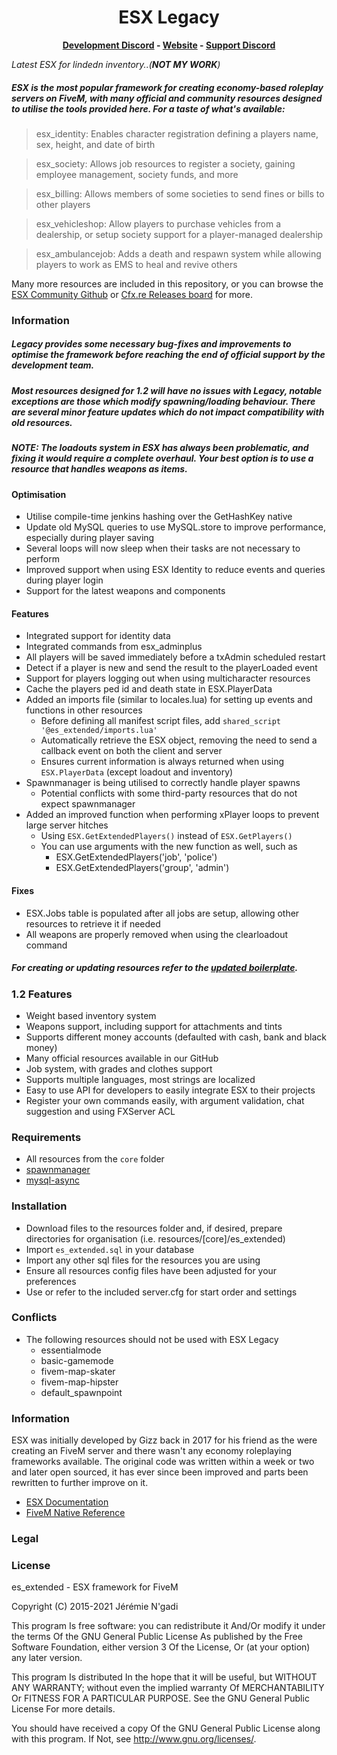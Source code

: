 <h1 align='center'>ESX Legacy</a></h1><p align='center'><b><a href='https://discord.gg/cNx6HF9P5J'>Development Discord</a> - <a href='https://esx-framework.org/'>Website</a> - <a href='https://discord.gg/J6VqFPwvVp'>Support Discord</a></b></h5>

*Latest ESX for lindedn inventory..(**NOT MY WORK**)*

##### ESX is the most popular framework for creating economy-based roleplay servers on FiveM, with many official and community resources designed to utilise the tools provided here. For a taste of what's available:
>	esx_identity: Enables character registration defining a players name, sex, height, and date of birth

>	esx_society: Allows job resources to register a society, gaining employee management, society funds, and more

>	esx_billing: Allows members of some societies to send fines or bills to other players

>	esx_vehicleshop: Allow players to purchase vehicles from a dealership, or setup society support for a player-managed dealership

>	esx_ambulancejob: Adds a death and respawn system while allowing players to work as EMS to heal and revive others

Many more resources are included in this repository, or you can browse the [ESX Community Github](https://github.com/esx-community/) or [Cfx.re Releases board](https://forum.cfx.re/tag/esx) for more.

### Information
##### Legacy provides some necessary bug-fixes and improvements to optimise the framework before reaching the end of official support by the development team.
##### Most resources designed for 1.2 will have no issues with Legacy, notable exceptions are those which modify spawning/loading behaviour.   There are several minor feature updates which do not impact compatibility with old resources.  
##### NOTE: The loadouts system in ESX has always been problematic, and fixing it would require a complete overhaul. Your best option is to use a resource that handles weapons as items.

#### Optimisation
- Utilise compile-time jenkins hashing over the GetHashKey native
- Update old MySQL queries to use MySQL.store to improve performance, especially during player saving
- Several loops will now sleep when their tasks are not necessary to perform
- Improved support when using ESX Identity to reduce events and queries during player login
- Support for the latest weapons and components

#### Features
- Integrated support for identity data
- Integrated commands from esx_adminplus
- All players will be saved immediately before a txAdmin scheduled restart
- Detect if a player is new and send the result to the playerLoaded event
- Support for players logging out when using multicharacter resources
- Cache the players ped id and death state in ESX.PlayerData
- Added an imports file (similar to locales.lua) for setting up events and functions in other resources
	- Before defining all manifest script files, add `shared_script '@es_extended/imports.lua'`
	- Automatically retrieve the ESX object, removing the need to send a callback event on both the client and server
	- Ensures current information is always returned when using `ESX.PlayerData` (except loadout and inventory)
- Spawnmanager is being utilised to correctly handle player spawns
	- Potential conflicts with some third-party resources that do not expect spawnmanager
- Added an improved function when performing xPlayer loops to prevent large server hitches
	- Using `ESX.GetExtendedPlayers()` instead of `ESX.GetPlayers()`
	- You can use arguments with the new function as well, such as
		- ESX.GetExtendedPlayers('job', 'police')
		- ESX.GetExtendedPlayers('group', 'admin')
			
#### Fixes
- ESX.Jobs table is populated after all jobs are setup, allowing other resources to retrieve it if needed
- All weapons are properly removed when using the clearloadout command
##### For creating or updating resources refer to the [updated boilerplate](/esx_example).

### 1.2 Features
- Weight based inventory system
- Weapons support, including support for attachments and tints
- Supports different money accounts (defaulted with cash, bank and black money)
- Many official resources available in our GitHub
- Job system, with grades and clothes support
- Supports multiple languages, most strings are localized
- Easy to use API for developers to easily integrate ESX to their projects
- Register your own commands easily, with argument validation, chat suggestion and using FXServer ACL

### Requirements
- All resources from the `core` folder
- [spawnmanager](https://github.com/citizenfx/cfx-server-data)
- [mysql-async](https://github.com/brouznouf/fivem-mysql-async/releases/tag/3.3.2)


### Installation
- Download files to the resources folder and, if desired, prepare directories for organisation (i.e. resources/[core]/es_extended)
- Import `es_extended.sql` in your database
- Import any other sql files for the resources you are using
- Ensure all resources config files have been adjusted for your preferences
- Use or refer to the included server.cfg for start order and settings

### Conflicts
* The following resources should not be used with ESX Legacy
	- essentialmode
	- basic-gamemode
	- fivem-map-skater
	- fivem-map-hipster
	- default_spawnpoint

### Information
ESX was initially developed by Gizz back in 2017 for his friend as the were creating an FiveM server and there wasn't any economy roleplaying frameworks available. The original code was written within a week or two and later open sourced, it has ever since been improved and parts been rewritten to further improve on it.
- [ESX Documentation](https://esx-framework.github.io/es_extended/)
- [FiveM Native Reference](https://runtime.fivem.net/doc/reference.html)


### Legal

### License

es_extended - ESX framework for FiveM

Copyright (C) 2015-2021  Jérémie N'gadi

This program Is free software: you can redistribute it And/Or modify it under the terms Of the GNU General Public License As published by the Free Software Foundation, either version 3 Of the License, Or (at your option) any later version.

This program Is distributed In the hope that it will be useful, but WITHOUT ANY WARRANTY; without even the implied warranty Of MERCHANTABILITY Or FITNESS FOR A PARTICULAR PURPOSE. See the GNU General Public License For more details.

You should have received a copy Of the GNU General Public License along with this program. If Not, see http://www.gnu.org/licenses/.

